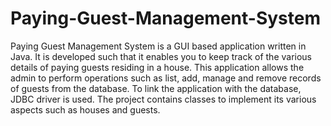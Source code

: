 # Paying-Guest-Management-System
Paying Guest Management System is a GUI based application written in Java. It is developed such that it enables you to keep track of the various details of paying guests residing in a house. This application allows the admin to perform operations such as list, add, manage and remove records of guests from the database. To link the application with the database, JDBC driver is used. The project contains classes to implement its various aspects such as houses and guests.
